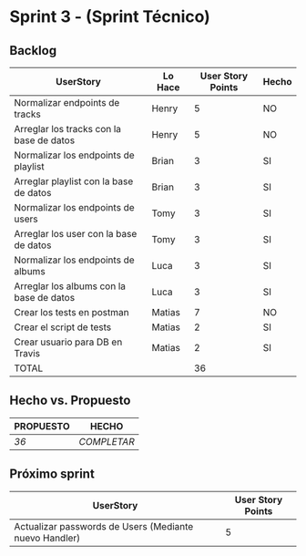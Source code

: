 # Sprint 3 - (Sprint Técnico)

## Backlog
 |UserStory|Lo Hace|User Story Points|Hecho|
 |---------|---------------|-------|-----|
 |Normalizar endpoints de tracks|Henry|5|NO|
 |Arreglar los tracks con la base de datos|Henry|5|NO|
 |Normalizar los endpoints de playlist |Brian|3|SI|
 |Arreglar playlist con la base de datos |Brian|3|SI|
 |Normalizar los endpoints de users|Tomy|3|SI|
 |Arreglar los user con la base de  datos|Tomy|3|SI|
 |Normalizar los endpoints de albums|Luca|3|SI|  
 |Arreglar los albums con la base de  datos|Luca|3|SI|
 |Crear los tests en postman|Matias|7|NO|
 |Crear el script de tests|Matias|2|SI|
 |Crear usuario para DB en Travis|Matias|2|SI|
 |TOTAL||36|||
 
## Hecho vs. Propuesto

|PROPUESTO|HECHO|
|---|---|
|*36*|<span style="color:amarillo">*COMPLETAR*</span>

## Próximo sprint
|UserStory|User Story Points|
 |---------|---------------|
|Actualizar passwords de Users (Mediante nuevo Handler)|5|